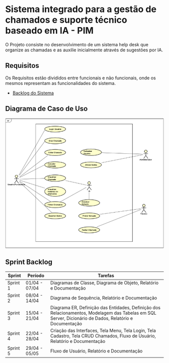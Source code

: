 # Sistema integrado para a gestão de chamados e suporte técnico baseado em IA - PIM 
O Projeto consiste no desenvolvimento de um sistema help desk que organize as chamadas e as auxilie inicialmente através de sugestões por IA.

## Requisitos
Os Requisitos estão divididos entre funcionais e não funcionais, onde os mesmos representam as funcionalidades do sistema.

- [Backlog do Sistema](Backlog.md)
    
## Diagrama de Caso de Uso
[![Diagrama de Caso de Uso](https://github.com/PedroRSouza0/PIM3/blob/main/Caso_De_Uso.png?raw=true)](https://github.com/PedroRSouza0/PIM3/blob/main/DiagramaProjeto.asta)

## Sprint Backlog

| Sprint    | Período           | Tarefas                                                                                                  |
|-----------|-------------------|----------------------------------------------------------------------------------------------------------|
| Sprint 1  | 01/04 - 07/04      | Diagramas de Classe, Diagrama de Objeto, Relatório e Documentação                                       |
| Sprint 2  | 08/04 - 14/04      | Diagrama de Sequência, Relatório e Documentação                                                         |
| Sprint 3  | 15/04 - 21/04      | Diagrama ER, Definição das Entidades, Definição dos Relacionamentos, Modelagem das Tabelas em SQL Server, Dicionário de Dados, Relatório e Documentação |
| Sprint 4  | 22/04 - 28/04      | Criação das Interfaces, Tela Menu, Tela Login, Tela Cadastro, Tela CRUD Chamados, Fluxo de Usuário, Relatório e Documentação |
| Sprint 5  | 29/04 - 05/05      | Fluxo de Usuário, Relatório e Documentação                                                               |